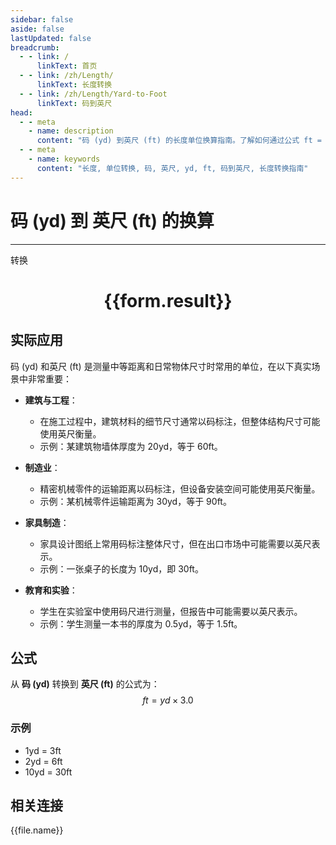```yaml
---
sidebar: false
aside: false
lastUpdated: false
breadcrumb:
  - - link: /
      linkText: 首页
  - - link: /zh/Length/
      linkText: 长度转换
  - - link: /zh/Length/Yard-to-Foot
      linkText: 码到英尺
head:
  - - meta
    - name: description
      content: "码 (yd) 到英尺 (ft) 的长度单位换算指南。了解如何通过公式 ft = yd × 3.0 转换为英尺。"
  - - meta
    - name: keywords
      content: "长度, 单位转换, 码, 英尺, yd, ft, 码到英尺, 长度转换指南"
---
```

# 码 (yd) 到 英尺 (ft) 的换算
---
<script setup>
import { onMounted, reactive, inject, ref } from 'vue'
import { NButton, NForm, NFormItem, NInput, NInputNumber, NSelect, NCard, useMessage,NGrid ,NGi } from 'naive-ui'
import { defineClientComponent } from 'vitepress'
import { Length } from '../../files';

const convert = inject('convert')

const form = reactive({
  number: null,
  result: '',
})

const convertHandler = () => {
  if (form.number !== null && !isNaN(form.number)) {
    const convertedValue = parseFloat(form.number) * 3.0
    form.result = `${form.number}yd = ${convertedValue.toFixed(2)}ft`
  } else {
    form.result = '请输入有效的数值。'
  }
}
</script>

<n-form size="large" :model="form">
  <n-form-item label="码 (yd)">
    <n-input-number v-model:value="form.number" placeholder="输入码" style="width: 100%" />
  </n-form-item>
  <n-form-item>
    <n-button type="primary" @click="convertHandler" block>转换</n-button>
  </n-form-item>
</n-form>

<n-card  embedded :bordered="false" hoverable>
  <div  style="text-align:center">
    <h1>{{form.result}}</h1>
  </div>
</n-card>

## 实际应用

码 (yd) 和英尺 (ft) 是测量中等距离和日常物体尺寸时常用的单位，在以下真实场景中非常重要：

- **建筑与工程**：
  - 在施工过程中，建筑材料的细节尺寸通常以码标注，但整体结构尺寸可能使用英尺衡量。
  - 示例：某建筑物墙体厚度为 20yd，等于 60ft。

- **制造业**：
  - 精密机械零件的运输距离以码标注，但设备安装空间可能使用英尺衡量。
  - 示例：某机械零件运输距离为 30yd，等于 90ft。

- **家具制造**：
  - 家具设计图纸上常用码标注整体尺寸，但在出口市场中可能需要以英尺表示。
  - 示例：一张桌子的长度为 10yd，即 30ft。

- **教育和实验**：
  - 学生在实验室中使用码尺进行测量，但报告中可能需要以英尺表示。
  - 示例：学生测量一本书的厚度为 0.5yd，等于 1.5ft。

## 公式

从 **码 (yd)** 转换到 **英尺 (ft)** 的公式为：
$$ ft = yd \times 3.0 $$

### 示例
- 1yd = 3ft
- 2yd = 6ft
- 10yd = 30ft

## 相关连接
<n-grid x-gap="12" :cols="4">
  <n-gi v-for="(file, index) in Length" :key="index">
    <n-button
      text
      tag="a"
      :href="file.path"
      type="primary"
    >
      {{file.name}}
    </n-button>
  </n-gi>
</n-grid>